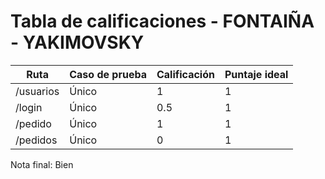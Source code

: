 # Tabla de calificaciones - FONTAIÑA - YAKIMOVSKY

| Ruta      | Caso de prueba | Calificación | Puntaje ideal |
| --------- | -------------- | ------------ | ------------- |
| /usuarios | Único          | 1            | 1             |
| /login    | Único          | 0.5          | 1             |
| /pedido   | Único          | 1            | 1             |
| /pedidos  | Único          | 0            | 1             |

Nota final: Bien
